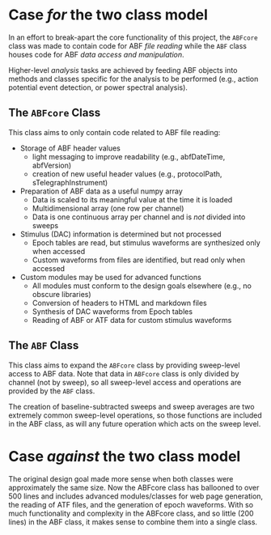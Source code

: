 
# Case _for_ the two class model

In an effort to break-apart the core functionality of this project, the `ABFcore` class was made to contain code for ABF _file reading_ while the `ABF` class houses code for ABF _data access and manipulation_.

Higher-level _analysis_ tasks are achieved by feeding ABF objects into methods and classes specific for the analysis to be performed (e.g., action potential event detection, or power spectral analysis).

## The `ABFcore` Class

This class aims to only contain code related to ABF file reading: 

* Storage of ABF header values
  * light messaging to improve readability (e.g., abfDateTime, abfVersion)
  * creation of new useful header values (e.g., protocolPath, sTelegraphInstrument)
* Preparation of ABF data as a useful numpy array
  * Data is scaled to its meaningful value at the time it is loaded
  * Multidimensional array (one row per channel)
  * Data is one continuous array per channel and is _not_ divided into sweeps
* Stimulus (DAC) information is determined but not processed
  * Epoch tables are read, but stimulus waveforms are synthesized only when accessed
  * Custom waveforms from files are identified, but read only when accessed
* Custom modules may be used for advanced functions
  * All modules must conform to the design goals elsewhere (e.g., no obscure libraries)
  * Conversion of headers to HTML and markdown files
  * Synthesis of DAC waveforms from Epoch tables
  * Reading of ABF or ATF data for custom stimulus waveforms

## The `ABF` Class

This class aims to expand the `ABFcore` class by providing sweep-level access to ABF data. Note that data in `ABFcore` class is only divided by channel (not by sweep), so all sweep-level access and operations are provided by the `ABF` class.

The creation of baseline-subtracted sweeps and sweep averages are two extremely common sweep-level operations, so those functions are included in the ABF class, as will any future operation which acts on the sweep level.

# Case _against_ the two class model
The original design goal made more sense when both classes were approximately the same size. Now the ABFcore class has ballooned to over 500 lines and includes advanced modules/classes for web page generation, the reading of ATF files, and the generation of epoch waveforms. With so much functionality and complexity in the ABFcore class, and so little (200 lines) in the ABF class, it makes sense to combine them into a single class.